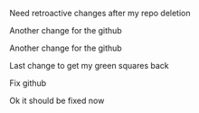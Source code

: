 Need retroactive changes after my repo deletion

Another change for the github

Another change for the github

Last change to get my green squares back

Fix github

Ok it should be fixed now